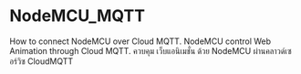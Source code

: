 # NodeMCU_MQTT
How to connect NodeMCU over Cloud MQTT.
NodeMCU control Web Animation through Cloud MQTT.
ควบคุม เว็บแอนิเมชั่น ด้วย NodeMCU ผ่านคลาวด์เซอร์วิซ CloudMQTT
